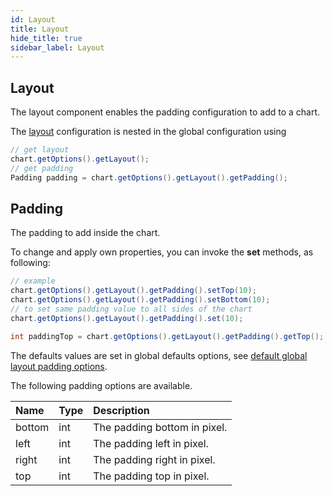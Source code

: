 ```yaml
---
id: Layout
title: Layout
hide_title: true
sidebar_label: Layout
---
```

## Layout

The layout component enables the padding configuration to add to a chart.

The [layout](http://www.pepstock.org/Charba/3.3/org/pepstock/charba/client/configuration/Layout.html) configuration is nested in the global configuration using 

```java
// get layout
chart.getOptions().getLayout();
// get padding
Padding padding = chart.getOptions().getLayout().getPadding();
```

## Padding

The padding to add inside the chart.

To change and apply own properties, you can invoke the **set** methods, as following:

```java
// example
chart.getOptions().getLayout().getPadding().setTop(10);
chart.getOptions().getLayout().getPadding().setBottom(10);
// to set same padding value to all sides of the chart
chart.getOptions().getLayout().getPadding().set(10);

int paddingTop = chart.getOptions().getLayout().getPadding().getTop();
```

The defaults values are set in global defaults options, see [default global layout padding options](../defaults/DefaultsCharts#padding).

The following padding options are available. 


| Name | Type | Description
| :- | :- | :-
| bottom | int | The padding bottom in pixel.
| left | int | The padding left in pixel.
| right | int | The padding right in pixel.
| top | int | The padding top in pixel.
